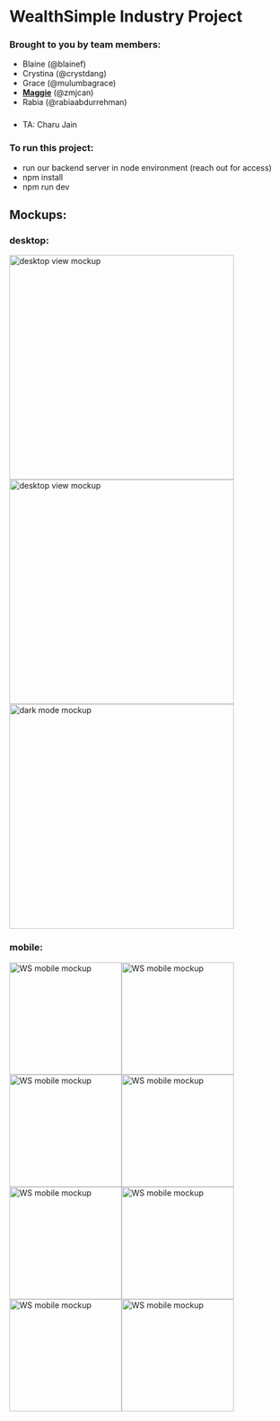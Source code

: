 # WealthSimple Industry Project

### Brought to you by team members:

- Blaine (@blainef)
- Crystina (@crystdang)
- Grace (@mulumbagrace)
- [**Maggie**](https://www.linkedin.com/in/mzhangarch/)  (@zmjcan)
- Rabia (@rabiaabdurrehman)

###

- TA: Charu Jain

### To run this project:
- run our backend server in node environment (reach out for access)
- npm install
- npm run dev

## Mockups:

### desktop:

 <img src="./src/assets/mockups/Desktop-1.png" alt="desktop view mockup" width="400"/>

<img src="./src/assets/mockups/Desktop-2.png" alt="desktop view mockup" width="400"/>

<img src="./src/assets/mockups/Darkmode-1.png" alt="dark mode mockup" width="400"/>

### mobile:

<div class="flex-container" element: style="display: flex; flex-direction: row; flex-wrap:wrap; gap:20;">


<img src="./src/assets/mockups/WS-1.png" alt="WS mobile mockup" width="200"/>
<img src="./src/assets/mockups/WS-2.png" alt="WS mobile mockup" width="200"/>
<img src="./src/assets/mockups/WS-3.png" alt="WS mobile mockup" width="200"/>
<img src="./src/assets/mockups/WS-4.png" alt="WS mobile mockup" width="200"/>
<img src="./src/assets/mockups/WS-5.png" alt="WS mobile mockup" width="200"/>
<img src="./src/assets/mockups/WS-6.png" alt="WS mobile mockup" width="200"/>
<img src="./src/assets/mockups/WS-7.png" alt="WS mobile mockup" width="200"/>
<img src="./src/assets/mockups/WS-8.png" alt="WS mobile mockup" width="200"/>

</div>
